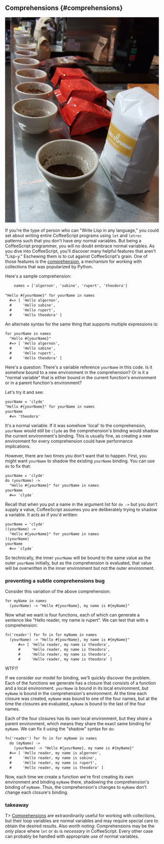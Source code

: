 
## Comprehensions {#comprehensions}

![Cupping Grinds](assets/images/cupping.jpg)

If you're the type of person who can "Write Lisp in any language," you could set about writing entire CoffeeScript programs using `let` and `letrec` patterns such that you don't have *any* normal variables. But being a CoffeeScript programmer, you will no doubt embrace normal variables. As you dive into CoffeeScript, you'll discover many helpful features that aren't "Lisp-y." Eschewing them is to cut against CoffeeScript's grain. One of those features is the [comprehension], a mechanism for working with collections that was popularized by Python.

[comprehension]: http://coffeescript.org/#loops

Here's a sample comprehension:

		names = ['algernon', 'sabine', 'rupert', 'theodora']

    "Hello #{yourName}" for yourName in names
      #=> [ 'Hello algernon',
      #     'Hello sabine',
      #     'Hello rupert',
      #     'Hello theodora' ]

An alternate syntax for the same thing that supports multiple expressions is:

    for yourName in names
      "Hello #{yourName}"
      #=> [ 'Hello algernon',
      #     'Hello sabine',
      #     'Hello rupert',
      #     'Hello theodora' ]
      
Here's a question: There's a variable reference `yourName` in this code. Is it somehow bound to a new environment in the comprehension? Or is it a "normal variable" that is either bound in the current function's environment or in a parent function's environment?

Let's try it and see:

    yourName = 'clyde'
    "Hello #{yourName}" for yourName in names
    yourName
      #=> 'theodora'

It's a normal variable. If it was somehow 'local' to the comprehension, `yourName` would still be `clyde` as the comprehension's binding would shadow the current environment's binding. This is usually fine, as creating a new environment for every comprehension could have performance implications.

However, there are two times you don't want that to happen. First, you might want `yourName` to shadow the existing `yourName` binding. You can use `do` to fix that:

    yourName = 'clyde'
    do (yourName) ->
      "Hello #{yourName}" for yourName in names
    yourName
      #=> `clyde`

Recall that when you put a name in the argument list for `do ->` but you don't supply a value, CoffeeScript assumes you are deliberately trying to shadow a variable. It acts as if you'd written:

    yourName = 'clyde'
    ((yourName) ->
      "Hello #{yourName}" for yourName in names
    )(yourName)
    yourName
      #=> `clyde`

So technically, the inner `yourName` will be bound to the same value as the outer `yourName` initially, but as the comprehension is evaluated, that value will be overwritten in the inner environment but not the outer environment.

### preventing a subtle comprehensions bug

Consider this variation of the above comprehension:

    for myName in names
      (yourName) -> "Hello #{yourName}, my name is #{myName}"

Now what we want is four functions, each of which can generate a sentence like "Hello reader, my name is rupert". We can test that with a comprehension:

    fn('reader') for fn in for myName in names
      (yourName) -> "Hello #{yourName}, my name is #{myName}"
	      #=> [ 'Hello reader, my name is theodora',
	      #     'Hello reader, my name is theodora',
	      #     'Hello reader, my name is theodora',
	      #     'Hello reader, my name is theodora' ]
            
WTF!?

If we consider our model for binding, we'll quickly discover the problem. Each of the functions we generate has a closure that consists of a function and a local environment. `yourName` is bound in its local environment, but `myName` is bound in the comprehension's environment. At the time each closure was created, `myName` was bound to one of the four names, but at the time the closures are evaluated, `myName` is bound to the last of the four names.

Each of the four closures has its own local environment, but they *share* a parent environment, which means they share the exact same binding for `myName`. We can fix it using the "shadow" syntax for `do`:

    fn('reader') for fn in for myName in names
      do (myName) ->
        (yourName) -> "Hello #{yourName}, my name is #{myName}"
      #=> [ 'Hello reader, my name is algernon',
      #     'Hello reader, my name is sabine',
      #     'Hello reader, my name is rupert',
      #     'Hello reader, my name is theodora' ]

Now, each time we create a function we're first creating its own environment and binding `myName` there, shadowing the comprehension's binding of `myName`. Thus, the comprehension's changes to `myName` don't change each closure's binding.

### takeaway

T> [Comprehensions](http://coffeescript.org/#loops) are extraordinarily useful for working with collections, but their loop variables are normal variables and may require special care to obtain the desired results. Also worth noting: Comprehensions may be the *only* place where `let` or `do` is *necessary* in CoffeeScript. Every other case can probably be handled with appropriate use of normal variables.